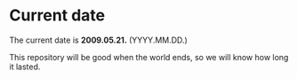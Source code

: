# Current date

The current date is **2009.05.21.** (YYYY.MM.DD.)

This repository will be good when the world ends, so we will know how long it lasted.